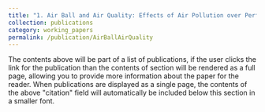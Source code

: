 ```yaml
---
title: "1. Air Ball and Air Quality: Effects of Air Pollution over Performance under Pressure"
collection: publications
category: working_papers
permalink: /publication/AirBallAirQuality
---
```


The contents above will be part of a list of publications, if the user clicks the link for the publication than the contents of section will be rendered as a full page, allowing you to provide more information about the paper for the reader. When publications are displayed as a single page, the contents of the above "citation" field will automatically be included below this section in a smaller font.
